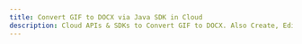 ---title: Convert GIF to DOCX via Java SDK in Clouddescription: Cloud APIs & SDKs to Convert GIF to DOCX. Also Create, Edit & Render Microsoft Word & OpenOffice documents in the Cloud.---
